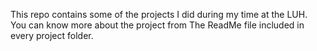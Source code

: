 This repo contains some of the projects I did during my time at the LUH. You can know more about the project from The ReadMe file included in every project folder. 
